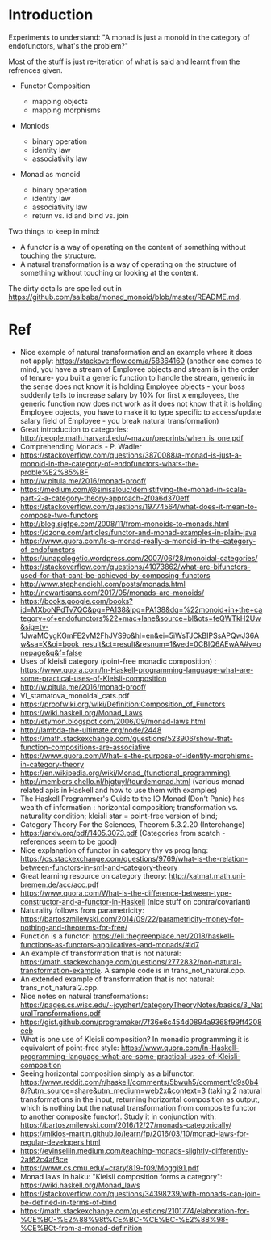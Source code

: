 Introduction
============

Experiments to understand: "A monad is just a monoid in the category of endofunctors, what's the probleⅿ?"

Most of the stuff is just re-iteration of what is said and learnt from the refrences given.

* Functor Composition
  * mapping objects
  * mapping morphisms

* Moniods
  * binary operation
  * identity law
  * associativity law

* Monad as monoid
  * binary operation
  * identity law
  * associativity law
  * return vs. id and bind vs. join

Two things to keep in mind:
  - A functor is a way of operating on the content of something without touching the structure.
  - A natural transformation is a way of operating on the structure of something without touching or looking at the content.

The dirty details are spelled out in https://github.com/saibaba/monad_monoid/blob/master/README.md.

Ref
==

* Nice example of natural transformation and an example where it does not apply: https://stackoverflow.com/a/58364169 (another one comes to mind, you have a stream of Employee objects and stream is in the order of tenure- you built a generic function to handle the stream, generic in the sense does not know it is holding Employee objects - your boss suddenly tells to increase salary by 10% for first x employees, the generic function now does not work as it does not know that it is holding Employee objects, you have to make it to type specific to access/update salary field of Employee - you break natural transformation)
* Great introduction to categories: http://people.math.harvard.edu/~mazur/preprints/when_is_one.pdf
* Comprehending Monads - P. Wadler
* https://stackoverflow.com/questions/3870088/a-monad-is-just-a-monoid-in-the-category-of-endofunctors-whats-the-proble%E2%85%BF
* http://w.pitula.me/2016/monad-proof/
* https://medium.com/@sinisalouc/demistifying-the-monad-in-scala-part-2-a-category-theory-approach-2f0a6d370eff
* https://stackoverflow.com/questions/19774564/what-does-it-mean-to-compose-two-functors
* http://blog.sigfpe.com/2008/11/from-monoids-to-monads.html
* https://dzone.com/articles/functor-and-monad-examples-in-plain-java
* https://www.quora.com/Is-a-monad-really-a-monoid-in-the-category-of-endofunctors
* https://unapologetic.wordpress.com/2007/06/28/monoidal-categories/
* https://stackoverflow.com/questions/41073862/what-are-bifunctors-used-for-that-cant-be-achieved-by-composing-functors
* http://www.stephendiehl.com/posts/monads.html
* http://newartisans.com/2017/05/monads-are-monoids/
* https://books.google.com/books?id=MXboNPdTv7QC&pg=PA138&lpg=PA138&dq=%22monoid+in+the+category+of+endofunctors%22+mac+lane&source=bl&ots=feQWTkH2Uw&sig=tv-1JwaMOygKGmFE2vM2FhJVS9o&hl=en&ei=5iWsTJCkBIPSsAPQwJ36Aw&sa=X&oi=book_result&ct=result&resnum=1&ved=0CBIQ6AEwAA#v=onepage&q&f=false
* Uses of kleisli category (point-free monadic composition) : https://www.quora.com/In-Haskell-programming-language-what-are-some-practical-uses-of-Kleisli-composition
* http://w.pitula.me/2016/monad-proof/
* VI_stamatova_monoidal_cats.pdf
* https://proofwiki.org/wiki/Definition:Composition_of_Functors
* https://wiki.haskell.org/Monad_Laws
* http://etymon.blogspot.com/2006/09/monad-laws.html
* http://lambda-the-ultimate.org/node/2448
* https://math.stackexchange.com/questions/523906/show-that-function-compositions-are-associative
* https://www.quora.com/What-is-the-purpose-of-identity-morphisms-in-category-theory
* https://en.wikipedia.org/wiki/Monad_(functional_programming)
* http://members.chello.nl/hjgtuyl/tourdemonad.html (various monad related apis in Haskell  and how to use them with examples)
* The Haskell Programmer's Guide to the IO Monad (Don't Panic) has wealth of information : horizontal composition; transformation vs. naturality condition; kleisli star = point-free version of bind; 
* Category Theory For the Sciences, Theorem 5.3.2.20 (Interchange)
* https://arxiv.org/pdf/1405.3073.pdf (Categories from scatch - references seem to be good)
* Nice explanation of functor in category thy vs prog lang: https://cs.stackexchange.com/questions/9769/what-is-the-relation-between-functors-in-sml-and-category-theory
* Great learning resource on category theory: http://katmat.math.uni-bremen.de/acc/acc.pdf
* https://www.quora.com/What-is-the-difference-between-type-constructor-and-a-functor-in-Haskell (nice stuff on contra/covariant)
* Naturality follows from parametricity: https://bartoszmilewski.com/2014/09/22/parametricity-money-for-nothing-and-theorems-for-free/
* Function is a functor: https://eli.thegreenplace.net/2018/haskell-functions-as-functors-applicatives-and-monads/#id7
* An example of transformation that is not natural: https://math.stackexchange.com/questions/2772832/non-natural-transformation-example. A sample code is in trans_not_natural.cpp.
* An extended example of transformation that is not natural: trans_not_natural2.cpp.
* Nice notes on natural transformations: https://pages.cs.wisc.edu/~jcyphert/categoryTheoryNotes/basics/3_NaturalTransformations.pdf
* https://gist.github.com/programaker/7f36e6c454d0894a9368f99ff4208eeb
* What is one use of Kleisli composition? In monadic programming it is equivalent of point-free style: https://www.quora.com/In-Haskell-programming-language-what-are-some-practical-uses-of-Kleisli-composition
* Seeing horizontal composition simply as a bifunctor: https://www.reddit.com/r/haskell/comments/5bwuh5/comment/d9s0b48/?utm_source=share&utm_medium=web2x&context=3 (taking 2 natural transformations in the input, returning horizontal composition as output, which is nothing but the natural transformation from composite functor to another composite functor). Study it in conjunction with: https://bartoszmilewski.com/2016/12/27/monads-categorically/
* https://miklos-martin.github.io/learn/fp/2016/03/10/monad-laws-for-regular-developers.html
* https://evinsellin.medium.com/teaching-monads-slightly-differently-2af62c4af8ce
* https://www.cs.cmu.edu/~crary/819-f09/Moggi91.pdf
* Monad laws in haiku: "Kleisli composition forms a category": https://wiki.haskell.org/Monad_laws
* https://stackoverflow.com/questions/34398239/with-monads-can-join-be-defined-in-terms-of-bind
* https://math.stackexchange.com/questions/2101774/elaboration-for-%CE%BC-%E2%88%98t%CE%BC-%CE%BC-%E2%88%98-%CE%BCt-from-a-monad-definition
